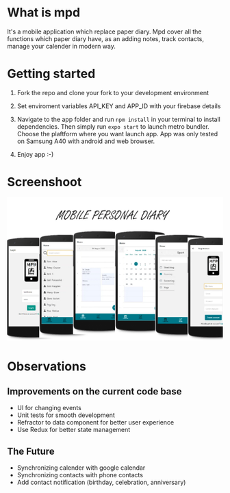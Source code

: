 # What is mpd
It's a mobile application which replace paper diary. Mpd cover all the functions which paper diary have, as an adding notes, track contacts, manage your calender in modern way.

# Getting started
1. Fork the repo and clone your fork to your development environment
   
2. Set enviroment variables API_KEY and APP_ID with your firebase details
 
3. Navigate to the app folder and run `npm install` in your terminal to install dependencies. Then simply run `expo start` to launch metro bundler. Choose the plaftform where you want launch app. App was only tested on Samsung A40 with android and web browser.
 
4. Enjoy app :-)
 
# Screenshoot
![Create Quiz](/__screenshots/mpd_preview.jpg)

# Observations
## Improvements on the current code base
* UI for changing events
* Unit tests for smooth development
* Refractor to data component for better user experience
* Use Redux for better state management

## The Future
* Synchronizing calender with google calendar
* Synchronizing contacts with phone contacts
* Add contact notification (birthday, celebration, anniversary)
